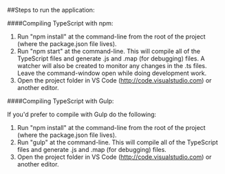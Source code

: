 ##Steps to run the application:

####Compiling TypeScript with npm:

1. Run "npm install" at the command-line from the root of the project (where the package.json file lives). 
2. Run "npm start" at the command-line. This will compile all of the TypeScript files and generate .js and .map (for debugging) files. 
A watcher will also be created to monitor any changes in the .ts files. Leave the command-window open while doing development work.
3. Open the project folder in VS Code (http://code.visualstudio.com) or another editor.

####Compiling TypeScript with Gulp:

If you'd prefer to compile with Gulp do the following:

1. Run "npm install" at the command-line from the root of the project (where the package.json file lives). 
2. Run "gulp" at the command-line. This will compile all of the TypeScript files and generate .js and .map (for debugging) files.
3. Open the project folder in VS Code (http://code.visualstudio.com) or another editor.